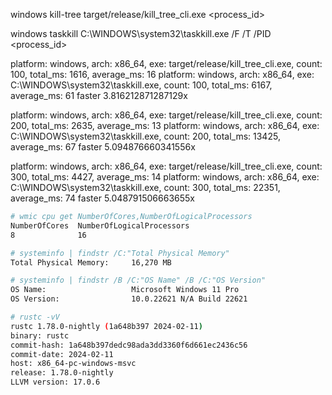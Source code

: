 windows kill-tree
target/release/kill_tree_cli.exe <process_id>

windows taskkill
C:\WINDOWS\system32\taskkill.exe /F /T /PID <process_id>

platform: windows, arch: x86_64, exe: target/release/kill_tree_cli.exe, count: 100, total_ms: 1616, average_ms: 16
platform: windows, arch: x86_64, exe: C:\WINDOWS\system32\taskkill.exe, count: 100, total_ms: 6167, average_ms: 61
faster 3.816212871287129x

platform: windows, arch: x86_64, exe: target/release/kill_tree_cli.exe, count: 200, total_ms: 2635, average_ms: 13
platform: windows, arch: x86_64, exe: C:\WINDOWS\system32\taskkill.exe, count: 200, total_ms: 13425, average_ms: 67
faster 5.094876660341556x

platform: windows, arch: x86_64, exe: target/release/kill_tree_cli.exe, count: 300, total_ms: 4427, average_ms: 14
platform: windows, arch: x86_64, exe: C:\WINDOWS\system32\taskkill.exe, count: 300, total_ms: 22351, average_ms: 74
faster 5.048791506663655x

```sh
# wmic cpu get NumberOfCores,NumberOfLogicalProcessors
NumberOfCores  NumberOfLogicalProcessors  
8              16
```

```sh
# systeminfo | findstr /C:"Total Physical Memory"
Total Physical Memory:     16,270 MB
```

```sh
# systeminfo | findstr /B /C:"OS Name" /B /C:"OS Version"
OS Name:                   Microsoft Windows 11 Pro
OS Version:                10.0.22621 N/A Build 22621
```

```sh
# rustc -vV
rustc 1.78.0-nightly (1a648b397 2024-02-11)
binary: rustc
commit-hash: 1a648b397dedc98ada3dd3360f6d661ec2436c56
commit-date: 2024-02-11
host: x86_64-pc-windows-msvc
release: 1.78.0-nightly
LLVM version: 17.0.6
```
